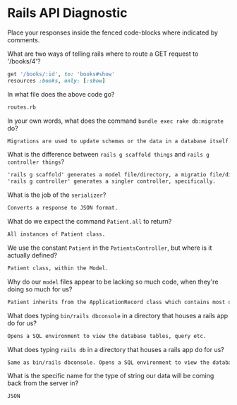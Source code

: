 # Rails API Diagnostic

Place your responses inside the fenced code-blocks where indicated by comments.


What are two ways of telling rails where to route a GET request to '/books/4'?

```rb
get '/books/:id', to: 'books#show'
resources :books, only: [:show]
```

In what file does the above code go?

```md
routes.rb
```

In your own words, what does the command `bundle exec rake db:migrate` do?

```md
Migrations are used to update schemas or the data in a database itself. Running db:migrate applies the changes.
```

What is the difference between `rails g scaffold things` and
`rails g controller things`?

```md
'rails g scaffold' generates a model file/directory, a migratio file/directory and a controller file/directory. In other words, a full set of model, database migration for that model, controller to manipulate it, views to view and manipulate the data, and a test suite for each of the above.
'rails g controller' generates a singler controller, specifically.
```

What is the job of the `serializer`?

```md
Converts a response to JSON format.
```

What do we expect the command `Patient.all` to return?

```md
All instances of Patient class.
```

We use the constant `Patient` in the `PatientsController`, but where is it
actually defined?

```md
Patient class, within the Model.
```

Why do our `model` files appear to be lacking so much code, when they're doing
so much for us?

```md
Patient inherits from the ApplicationRecord class which contains most of the methods used. We don't need to define them again in Patient.
```

What does typing `bin/rails dbconsole` in a directory that houses a rails app do for
us?

```md
Opens a SQL environment to view the database tables, query etc.
```

What does typing `rails db` in a directory that houses a rails app do for us?

```md
Same as bin/rails dbconsole. Opens a SQL environment to view the database tables, query etc.
```

What is the specific name for the type of string our data will be coming back
from the server in?

```md
JSON
```
